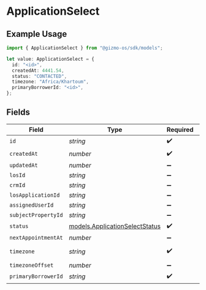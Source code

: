 # ApplicationSelect

## Example Usage

```typescript
import { ApplicationSelect } from "@gizmo-os/sdk/models";

let value: ApplicationSelect = {
  id: "<id>",
  createdAt: 4441.54,
  status: "CONTACTED",
  timezone: "Africa/Khartoum",
  primaryBorrowerId: "<id>",
};
```

## Fields

| Field                                                                  | Type                                                                   | Required                                                               | Description                                                            |
| ---------------------------------------------------------------------- | ---------------------------------------------------------------------- | ---------------------------------------------------------------------- | ---------------------------------------------------------------------- |
| `id`                                                                   | *string*                                                               | :heavy_check_mark:                                                     | N/A                                                                    |
| `createdAt`                                                            | *number*                                                               | :heavy_check_mark:                                                     | N/A                                                                    |
| `updatedAt`                                                            | *number*                                                               | :heavy_minus_sign:                                                     | N/A                                                                    |
| `losId`                                                                | *string*                                                               | :heavy_minus_sign:                                                     | N/A                                                                    |
| `crmId`                                                                | *string*                                                               | :heavy_minus_sign:                                                     | N/A                                                                    |
| `losApplicationId`                                                     | *string*                                                               | :heavy_minus_sign:                                                     | N/A                                                                    |
| `assignedUserId`                                                       | *string*                                                               | :heavy_minus_sign:                                                     | N/A                                                                    |
| `subjectPropertyId`                                                    | *string*                                                               | :heavy_minus_sign:                                                     | N/A                                                                    |
| `status`                                                               | [models.ApplicationSelectStatus](../models/applicationselectstatus.md) | :heavy_check_mark:                                                     | N/A                                                                    |
| `nextAppointmentAt`                                                    | *number*                                                               | :heavy_minus_sign:                                                     | N/A                                                                    |
| `timezone`                                                             | *string*                                                               | :heavy_check_mark:                                                     | Example: "America/New_York                                             |
| `timezoneOffset`                                                       | *number*                                                               | :heavy_minus_sign:                                                     | N/A                                                                    |
| `primaryBorrowerId`                                                    | *string*                                                               | :heavy_check_mark:                                                     | N/A                                                                    |